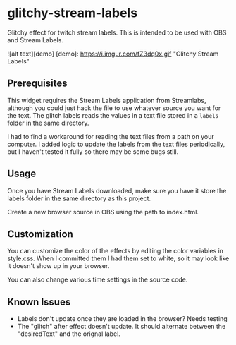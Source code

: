 # glitchy-stream-labels
Glitchy effect for twitch stream labels. This is intended to be used with OBS and Stream Labels.

![alt text][demo]
[demo]: https://i.imgur.com/fZ3dq0x.gif "Glitchy Stream Labels"

## Prerequisites
This widget requires the Stream Labels application from Streamlabs, although you could just hack the file to use whatever source you want for the text. The glitch labels reads the values in a text file stored in a `labels` folder in the same directory.

I had to find a workaround for reading the text files from a path on your computer. I added logic to update the labels from the text files periodically, but I haven't tested it fully so there may be some bugs still.

## Usage
Once you have Stream Labels downloaded, make sure you have it store the labels folder in the same directory as this project.

Create a new browser source in OBS using the path to index.html.

## Customization
You can customize the color of the effects by editing the color variables in style.css. When I committed them I had them set to white, so it may look like it doesn't show up in your browser.

You can also change various time settings in the source code.

## Known Issues
 * Labels don't update once they are loaded in the browser? Needs testing
 * The "glitch" after effect doesn't update. It should alternate between the "desiredText" and the orignal label.
